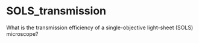 # SOLS_transmission
What is the transmission efficiency of a single-objective light-sheet (SOLS) microscope?
